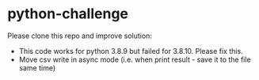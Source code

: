 # python-challenge

Please clone this repo and improve solution:

* This code works for python 3.8.9 but failed for 3.8.10. Please fix this.
* Move csv write in async mode (i.e. when print result - save it to the file same time)
